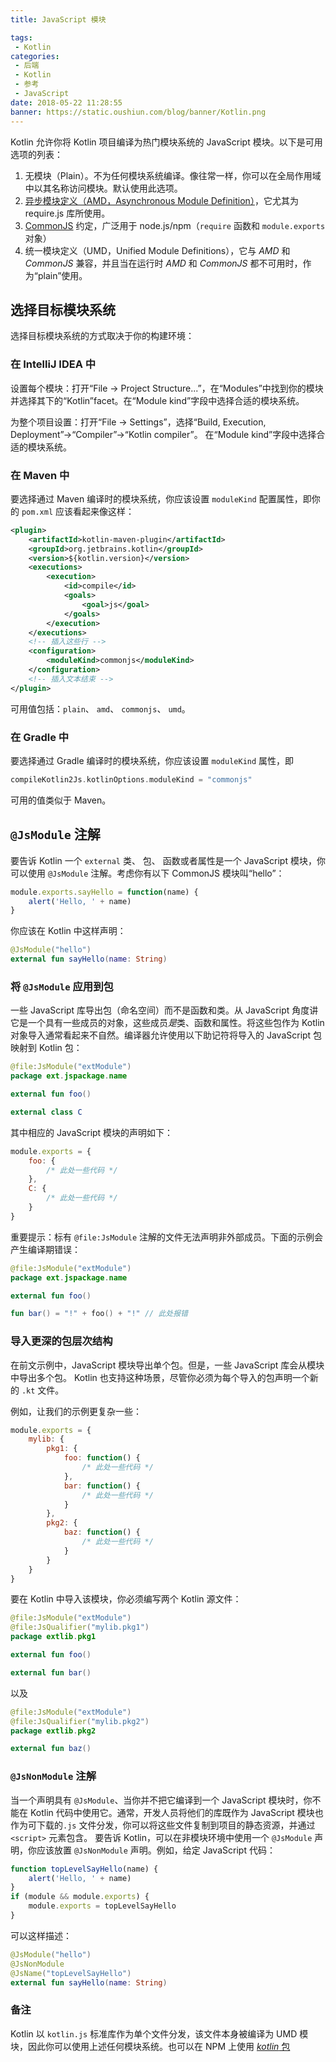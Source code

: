 ```yaml
---
title: JavaScript 模块

tags:
 - Kotlin
categories:
 - 后端
 - Kotlin
 - 参考
 - JavaScript
date: 2018-05-22 11:28:55
banner: https://static.oushiun.com/blog/banner/Kotlin.png
---
```


Kotlin 允许你将 Kotlin 项目编译为热门模块系统的 JavaScript 模块。以下是可用选项的列表：

1.  无模块（Plain）。不为任何模块系统编译。像往常一样，你可以在全局作用域中以其名称访问模块。默认使用此选项。
2.  [异步模块定义（AMD，Asynchronous Module Definition）](https://github.com/amdjs/amdjs-api/wiki/AMD)，它尤其为 require.js 库所使用。
3.  [CommonJS](http://wiki.commonjs.org/wiki/Modules/1.1) 约定，广泛用于 node.js/npm（`require` 函数和 `module.exports` 对象）
4.  统一模块定义（UMD，Unified Module Definitions），它与 _AMD_ 和 _CommonJS_ 兼容，并且当在运行时 _AMD_ 和 _CommonJS_ 都不可用时，作为“plain”使用。

<!-- more -->

## 选择目标模块系统

选择目标模块系统的方式取决于你的构建环境：

### 在 IntelliJ IDEA 中

设置每个模块：打开“File → Project Structure...”，在“Modules”中找到你的模块并选择其下的“Kotlin”facet。在“Module kind”字段中选择合适的模块系统。

为整个项目设置：打开“File → Settings”，选择“Build, Execution, Deployment”→“Compiler”→“Kotlin compiler”。 在“Module kind”字段中选择合适的模块系统。

### 在 Maven 中

要选择通过 Maven 编译时的模块系统，你应该设置 `moduleKind` 配置属性，即你的 `pom.xml` 应该看起来像这样：

```xml
<plugin>
    <artifactId>kotlin-maven-plugin</artifactId>
    <groupId>org.jetbrains.kotlin</groupId>
    <version>${kotlin.version}</version>
    <executions>
        <execution>
            <id>compile</id>
            <goals>
                <goal>js</goal>
            </goals>
        </execution>
    </executions>
    <!-- 插入这些行 -->
    <configuration>
        <moduleKind>commonjs</moduleKind>
    </configuration>
    <!-- 插入文本结束 -->
</plugin>
```

可用值包括：`plain`、 `amd`、 `commonjs`、 `umd`。

### 在 Gradle 中

要选择通过 Gradle 编译时的模块系统，你应该设置 `moduleKind` 属性，即

```groovy
compileKotlin2Js.kotlinOptions.moduleKind = "commonjs"
```

可用的值类似于 Maven。

## `@JsModule` 注解

要告诉 Kotlin 一个 `external` 类、 包、 函数或者属性是一个 JavaScript 模块，你可以使用 `@JsModule`
注解。考虑你有以下 CommonJS 模块叫“hello”：

```javascript
module.exports.sayHello = function(name) {
    alert('Hello, ' + name)
}
```

你应该在 Kotlin 中这样声明：

```kotlin
@JsModule("hello")
external fun sayHello(name: String)
```

### 将 `@JsModule` 应用到包

一些 JavaScript 库导出包（命名空间）而不是函数和类。从 JavaScript 角度讲 它是一个具有一些成员的对象，这些成员*是*类、函数和属性。将这些包作为 Kotlin 对象导入通常看起来不自然。编译器允许使用以下助记符将导入的 JavaScript 包映射到 Kotlin 包：

```kotlin
@file:JsModule("extModule")
package ext.jspackage.name

external fun foo()

external class C
```

其中相应的 JavaScript 模块的声明如下：

```javascript
module.exports = {
    foo: {
        /* 此处一些代码 */
    },
    C: {
        /* 此处一些代码 */
    }
}
```

重要提示：标有 `@file:JsModule` 注解的文件无法声明非外部成员。下面的示例会产生编译期错误：

```kotlin
@file:JsModule("extModule")
package ext.jspackage.name

external fun foo()

fun bar() = "!" + foo() + "!" // 此处报错
```

### 导入更深的包层次结构

在前文示例中，JavaScript 模块导出单个包。但是，一些 JavaScript 库会从模块中导出多个包。
Kotlin 也支持这种场景，尽管你必须为每个导入的包声明一个新的 `.kt` 文件。

例如，让我们的示例更复杂一些：

```javascript
module.exports = {
    mylib: {
        pkg1: {
            foo: function() {
                /* 此处一些代码 */
            },
            bar: function() {
                /* 此处一些代码 */
            }
        },
        pkg2: {
            baz: function() {
                /* 此处一些代码 */
            }
        }
    }
}
```

要在 Kotlin 中导入该模块，你必须编写两个 Kotlin 源文件：

```kotlin
@file:JsModule("extModule")
@file:JsQualifier("mylib.pkg1")
package extlib.pkg1

external fun foo()

external fun bar()
```

以及

```kotlin
@file:JsModule("extModule")
@file:JsQualifier("mylib.pkg2")
package extlib.pkg2

external fun baz()
```

### `@JsNonModule` 注解

当一个声明具有 `@JsModule`、当你并不把它编译到一个 JavaScript 模块时，你不能在 Kotlin 代码中使用它。通常，开发人员将他们的库既作为 JavaScript 模块也作为可下载的`.js` 文件分发，你可以将这些文件复制到项目的静态资源，并通过 `<script>` 元素包含。 要告诉 Kotlin，可以在非模块环境中使用一个 `@JsModule` 声明，你应该放置 `@JsNonModule` 声明。例如，给定 JavaScript 代码：

```javascript
function topLevelSayHello(name) {
    alert('Hello, ' + name)
}
if (module && module.exports) {
    module.exports = topLevelSayHello
}
```

可以这样描述：

```kotlin
@JsModule("hello")
@JsNonModule
@JsName("topLevelSayHello")
external fun sayHello(name: String)
```

### 备注

Kotlin 以 `kotlin.js` 标准库作为单个文件分发，该文件本身被编译为 UMD 模块，因此你可以使用上述任何模块系统。也可以在 NPM 上使用 [*kotlin* 包](https://www.npmjs.com/package/kotlin)
